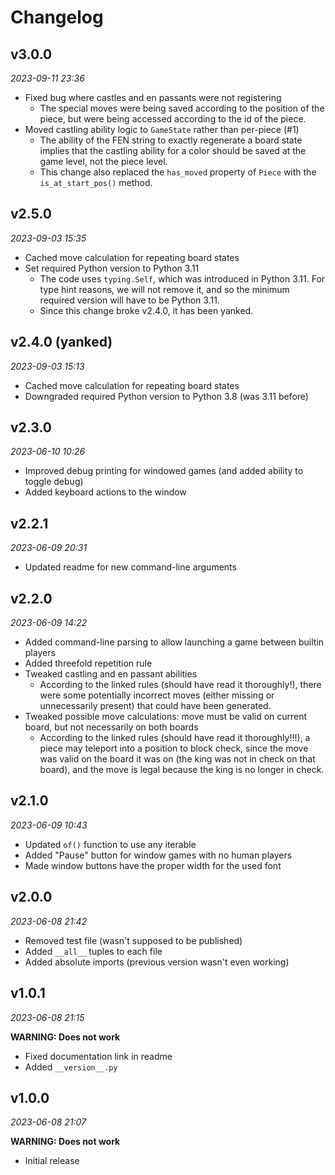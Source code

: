 # Changelog

## v3.0.0

_2023-09-11 23:36_

- Fixed bug where castles and en passants were not registering
  - The special moves were being saved according to the position of the piece,
    but were being accessed according to the id of the piece.
- Moved castling ability logic to `GameState` rather than per-piece (#1)
  - The ability of the FEN string to exactly regenerate a board state implies
    that the castling ability for a color should be saved at the game level, not
    the piece level.
  - This change also replaced the `has_moved` property of `Piece` with the
    `is_at_start_pos()` method.

## v2.5.0

_2023-09-03 15:35_

- Cached move calculation for repeating board states
- Set required Python version to Python 3.11
  - The code uses `typing.Self`, which was introduced in Python 3.11. For type
    hint reasons, we will not remove it, and so the minimum required version
    will have to be Python 3.11.
  - Since this change broke v2.4.0, it has been yanked.

## v2.4.0 (yanked)

_2023-09-03 15:13_

- Cached move calculation for repeating board states
- Downgraded required Python version to Python 3.8 (was 3.11 before)

## v2.3.0

_2023-06-10 10:26_

- Improved debug printing for windowed games (and added ability to toggle debug)
- Added keyboard actions to the window

## v2.2.1

_2023-06-09 20:31_

- Updated readme for new command-line arguments

## v2.2.0

_2023-06-09 14:22_

- Added command-line parsing to allow launching a game between builtin players
- Added threefold repetition rule
- Tweaked castling and en passant abilities
  - According to the linked rules (should have read it thoroughly!), there were
    some potentially incorrect moves (either missing or unnecessarily present)
    that could have been generated.
- Tweaked possible move calculations: move must be valid on current board, but
  not necessarily on both boards
  - According to the linked rules (should have read it thoroughly!!!), a piece
    may teleport into a position to block check, since the move was valid on the
    board it was on (the king was not in check on that board), and the move is
    legal because the king is no longer in check.

## v2.1.0

_2023-06-09 10:43_

- Updated `of()` function to use any iterable
- Added "Pause" button for window games with no human players
- Made window buttons have the proper width for the used font

## v2.0.0

_2023-06-08 21:42_

- Removed test file (wasn't supposed to be published)
- Added `__all__` tuples to each file
- Added absolute imports (previous version wasn't even working)

## v1.0.1

_2023-06-08 21:15_

**WARNING: Does not work**

- Fixed documentation link in readme
- Added `__version__.py`

## v1.0.0

_2023-06-08 21:07_

**WARNING: Does not work**

- Initial release
